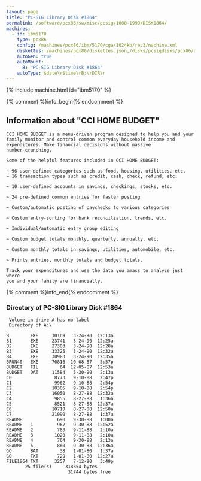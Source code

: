 ```yaml
---
layout: page
title: "PC-SIG Library Disk #1864"
permalink: /software/pcx86/sw/misc/pcsig/1000-1999/DISK1864/
machines:
  - id: ibm5170
    type: pcx86
    config: /machines/pcx86/ibm/5170/cga/1024kb/rev3/machine.xml
    diskettes: /machines/pcx86/diskettes.json,/disks/pcsigdisks/pcx86/diskettes.json
    autoGen: true
    autoMount:
      B: "PC-SIG Library Disk #1864"
    autoType: $date\r$time\rB:\rDIR\r
---
```


{% include machine.html id="ibm5170" %}

{% comment %}info_begin{% endcomment %}

## Information about "CCI HOME BUDGET"

    CCI HOME BUDGET is a menu-driven program designed to help you and your
    family monitor and control common everyday household income and
    expenditures. Make financial decisions without massive
    number-crunching.
    
    Some of the helpful features included in CCI HOME BUDGET:
    
    ~ 96 user-defined categories such as food, housing, utilities, etc.
    ~ 16 transaction types such as credit, cash, check, refund, etc.
    
    ~ 10 user-defined accounts in savings, checkings, stocks, etc.
    
    ~ 24 pre-defined common entries for faster posting
    
    ~ Custom/automatic posting of paychecks to various categories
    
    ~ Custom entry-sorting for bank reconciliation, trends, etc.
    
    ~ Individual/automatic entry group editing
    
    ~ Custom budget totals monthly, quarterly, annually, etc.
    
    ~ Custom monthly totals in savings, utilities, automobile, etc.
    
    ~ Prints entries, monthly totals and budget totals.
    
    Track your expenditures and use the data you amass to analyze just where
    you and your family are financially.
{% comment %}info_end{% endcomment %}


### Directory of PC-SIG Library Disk #1864

     Volume in drive A has no label
     Directory of A:\

    B        EXE     10169   3-24-90  12:13a
    B1       EXE     23741   3-24-90  12:25a
    B2       EXE     27303   3-24-90  12:28a
    B3       EXE     33325   3-24-90  12:32a
    B4       EXE     30983   3-24-90  12:35a
    BRUN40   EXE     76816  10-08-87   5:57p
    BUDGET   FIL        64  12-05-87  12:53a
    BUDGET   DAT     11584   5-30-90   2:13a
    C0                8773   9-10-88   2:47p
    C1                9962   9-10-88   2:54p
    C2               10305   9-10-88   2:54p
    C3               16050   8-27-88  12:32a
    C4                9855   8-27-88   1:36a
    C5                8521   8-27-88  12:37a
    C6               10710   8-27-88  12:50a
    C7               21090   8-27-88   1:37a
    README             690   9-30-88   1:00a
    README   1         962   9-30-88  12:52a
    README   2         783   9-11-88   2:10a
    README   3        1020   9-11-88   2:10a
    README   4         764   9-30-88   2:13a
    README   5         860   9-30-88  12:36a
    GO       BAT        38   1-01-80   1:37a
    GO       TXT       729   1-01-80  12:27a
    FILE1864 TXT      3257   7-12-90   3:49p
           25 file(s)     318354 bytes
                           31744 bytes free
